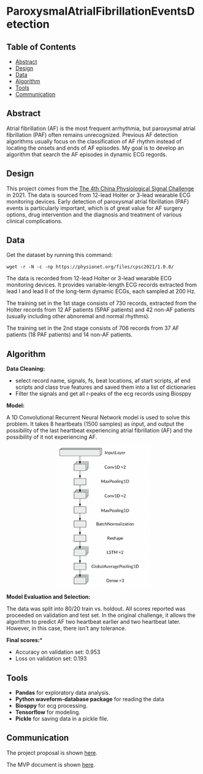 # ParoxysmalAtrialFibrillationEventsDetection

## Table of Contents
- [Abstract](#link-part-1)
- [Design](#link-part-2)
- [Data](#link-part-3)
- [Algorithm](#link-part-4)
- [Tools](#link-part-5)
- [Communication](#link-part-6)

## <a name="link-part-1">Abstract</a>

Atrial fibrillation (AF) is the most frequent arrhythmia, but paroxysmal atrial
fibrillation (PAF) often remains unrecognized. Previous AF detection algorithms
usually focus on the classification of AF rhythm instead of locating the onsets
and ends of AF episodes. My goal is to develop an algorithm that search the AF
episodes in dynamic ECG regords.

## <a name="link-part-2">Design</a>

This project comes from the [The 4th China Physiological Signal Challenge]([https://physionet.org/content/challenge-2019/1.0.0/](https://physionet.org/content/cpsc2021/1.0.0/))
in 2021. The data is sourced from 12-lead Holter or 3-lead wearable ECG monitoring
devices. Early detection of paroxysmal atrial fibrillation (PAF) events is particularly
important, which is of great value for AF surgery options, drug intervention and
the diagnosis and treatment of various clinical complications.

## <a name="link-part-3">Data</a>

Get the dataset by running this command:
```
wget -r -N -c -np https://physionet.org/files/cpsc2021/1.0.0/
```

The data is recorded from 12-lead Holter or 3-lead wearable ECG monitoring
devices. It provides variable-length ECG records extracted from lead I and lead II
of the long-term dynamic ECGs, each sampled at 200 Hz.

The training set in the 1st stage consists of 730 records, extracted from the Holter
records from 12 AF patients (5PAF patients) and 42 non-AF patients (usually including
other abnoremal and normal rhythms).

The training set in the 2nd stage consists of 706 records from 37 AF patients (18 PAF
patients) and 14 non-AF patients.

## <a name="link-part-4">Algorithm</a>

**Data Cleaning:**

- select record name, signals, fs, beat locations, af start scripts, af end scripts
and class true features and saved them into a list of dictionaries
- Filter the signals and get all r-peaks of the ecg records using Biosppy

**Model:**

A 1D Convolutional Recurrent Neural Network model is used to solve this problem. It
takes 8 heartbeats (1500 samples) as input, and output the possibility of the last
heartbeat experiencing atrial fibrillation (AF) and the possibility of it not
experiencing AF.

<div align=center >
    <img src="./imgs/CRNN.png" style="width: 250px;" />
</div>

**Model Evaluation and Selection:**

The data was split into 80/20 train vs. holdout. All scores reported was proceeded on
validation and test set. In the original challenge, it allows the algorithm to predict
AF two heartbeat earlier and two heartbeat later. However, in this case, there isn't
any tolerance.

**Final scores:***

- Accuracy on validation set: 0.953
- Loss on validation set: 0.193

## <a name="link-part-5">Tools</a>

* **Pandas** for exploratory data analysis.
* **Python waveform-database package** for reading the data
* **Biosppy** for ecg processing.
* **Tensorflow** for modeling.
* **Pickle** for saving data in a pickle file.

## <a name="link-part-6">Communication</a>

The project proposal is shown [here](/documents/proposal.md).

The MVP document is shown [here](/documents/MVP.md).